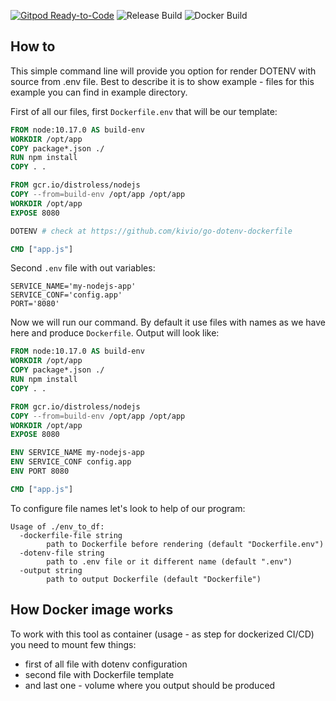 [![Gitpod Ready-to-Code](https://img.shields.io/badge/Gitpod-Ready--to--Code-blue?logo=gitpod)](https://gitpod.io/#https://github.com/kivio/go-dotenv-dockerfile) 
![Release Build](https://github.com/kivio/go-dotenv-dockerfile/workflows/Go/badge.svg?branch=master)
![Docker Build](https://github.com/kivio/go-dotenv-dockerfile/workflows/Docker%20Image%20CI/badge.svg?branch=master)

## How to ##

This simple command line will provide you option for render DOTENV with source from .env file.
Best to describe it is to show example - files for this example you can find in example directory.

First of all our files, first `Dockerfile.env` that will be our template:

```Dockerfile
FROM node:10.17.0 AS build-env
WORKDIR /opt/app
COPY package*.json ./
RUN npm install
COPY . .

FROM gcr.io/distroless/nodejs
COPY --from=build-env /opt/app /opt/app
WORKDIR /opt/app
EXPOSE 8080

DOTENV # check at https://github.com/kivio/go-dotenv-dockerfile

CMD ["app.js"]
```

Second `.env` file with out variables:

```
SERVICE_NAME='my-nodejs-app'
SERVICE_CONF='config.app'
PORT='8080'
```

Now we will run our command. By default it use files with names as we have here and produce `Dockerfile`.
Output will look like:

```Dockerfile
FROM node:10.17.0 AS build-env
WORKDIR /opt/app
COPY package*.json ./
RUN npm install
COPY . .

FROM gcr.io/distroless/nodejs
COPY --from=build-env /opt/app /opt/app
WORKDIR /opt/app
EXPOSE 8080

ENV SERVICE_NAME my-nodejs-app
ENV SERVICE_CONF config.app
ENV PORT 8080

CMD ["app.js"]
```

To configure file names let's look to help of our program:

```ShellSession
Usage of ./env_to_df:
  -dockerfile-file string
        path to Dockerfile before rendering (default "Dockerfile.env")
  -dotenv-file string
        path to .env file or it different name (default ".env")
  -output string
        path to output Dockerfile (default "Dockerfile")
```

## How Docker image works ##

To work with this tool as container (usage - as step for dockerized CI/CD) you need to mount few things:
* first of all file with dotenv configuration
* second file with Dockerfile template
* and last one - volume where you output should be produced
